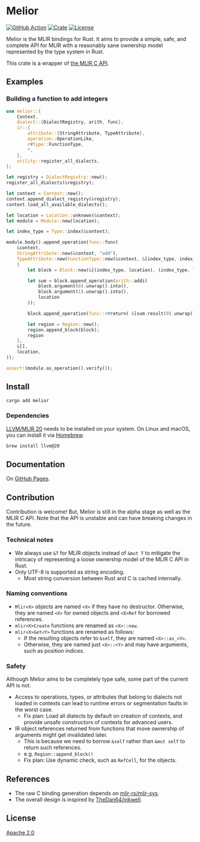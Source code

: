 # Melior

[![GitHub Action](https://img.shields.io/github/actions/workflow/status/mlir-rs/melior/test.yaml?branch=main&style=flat-square)](https://github.com/mlir-rs/melior/actions?query=workflow%3Atest)
[![Crate](https://img.shields.io/crates/v/melior.svg?style=flat-square)](https://crates.io/crates/melior)
[![License](https://img.shields.io/github/license/mlir-rs/melior.svg?style=flat-square)](https://github.com/mlir-rs/melior/blob/main/LICENSE)

Melior is the MLIR bindings for Rust. It aims to provide a simple,
safe, and complete API for MLIR with a reasonably sane ownership model
represented by the type system in Rust.

This crate is a wrapper of [the MLIR C API](https://mlir.llvm.org/docs/CAPI/).

## Examples

### Building a function to add integers

```rust
use melior::{
    Context,
    dialect::{DialectRegistry, arith, func},
    ir::{
        attribute::{StringAttribute, TypeAttribute},
        operation::OperationLike,
        r#type::FunctionType,
        *,
    },
    utility::register_all_dialects,
};

let registry = DialectRegistry::new();
register_all_dialects(&registry);

let context = Context::new();
context.append_dialect_registry(&registry);
context.load_all_available_dialects();

let location = Location::unknown(&context);
let module = Module::new(location);

let index_type = Type::index(&context);

module.body().append_operation(func::func(
    &context,
    StringAttribute::new(&context, "add"),
    TypeAttribute::new(FunctionType::new(&context, &[index_type, index_type], &[index_type]).into()),
    {
        let block = Block::new(&[(index_type, location), (index_type, location)]);

        let sum = block.append_operation(arith::addi(
            block.argument(0).unwrap().into(),
            block.argument(1).unwrap().into(),
            location
        ));

        block.append_operation(func::r#return( &[sum.result(0).unwrap().into()], location));

        let region = Region::new();
        region.append_block(block);
        region
    },
    &[],
    location,
));

assert!(module.as_operation().verify());
```

## Install

```sh
cargo add melior
```

### Dependencies

[LLVM/MLIR 20](https://llvm.org/) needs to be installed on your system. On Linux and macOS, you can install it via [Homebrew](https://brew.sh).

```sh
brew install llvm@20
```

## Documentation

On [GitHub Pages](https://mlir-rs.github.io/melior/melior/).

## Contribution

Contribution is welcome! But, Melior is still in the alpha stage as well as the MLIR C API. Note that the API is unstable and can have breaking changes in the future.

### Technical notes

- We always use `&T` for MLIR objects instead of `&mut T` to mitigate the intricacy of representing a loose ownership model of the MLIR C API in Rust.
- Only UTF-8 is supported as string encoding.
  - Most string conversion between Rust and C is cached internally.

### Naming conventions

- `Mlir<X>` objects are named `<X>` if they have no destructor. Otherwise, they are named `<X>` for owned objects and `<X>Ref` for borrowed references.
- `mlir<X>Create` functions are renamed as `<X>::new`.
- `mlir<X>Get<Y>` functions are renamed as follows:
  - If the resulting objects refer to `&self`, they are named `<X>::as_<Y>`.
  - Otherwise, they are named just `<X>::<Y>` and may have arguments, such as position indices.

### Safety

Although Melior aims to be completely type safe, some part of the current API is
not.

- Access to operations, types, or attributes that belong to dialects not
  loaded in contexts can lead to runtime errors or segmentation faults in
  the worst case.
  - Fix plan: Load all dialects by default on creation of contexts, and
    provide unsafe constructors of contexts for advanced users.
- IR object references returned from functions that move ownership of
  arguments might get invalidated later.
  - This is because we need to borrow `&self` rather than `&mut self` to
    return such references.
  - e.g. `Region::append_block()`
  - Fix plan: Use dynamic check, such as `RefCell`, for the objects.

## References

- The raw C binding generation depends on [mlir-rs/mlir-sys](https://github.com/mlir-rs/mlir-sys).
- The overall design is inspired by [TheDan64/inkwell](https://github.com/TheDan64/inkwell).

## License

[Apache 2.0](https://github.com/mlir-rs/melior/blob/main/LICENSE)
